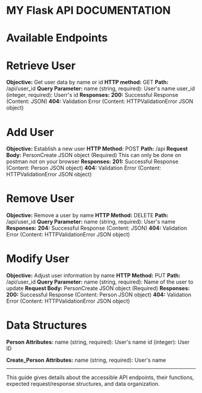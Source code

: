 # MY Flask API DOCUMENTATION

# Available Endpoints
# Retrieve User
**Objective:** Get user data by name or id
**HTTP method:** GET
**Path:** /api/user_id
**Query Parameter:**
name (string, required): User's name
user_id (integer, required): Userr's id
**Responses:**
**200:** Successful Response (Content: JSON)
**404:** Validation Error (Content: HTTPValidationError JSON object)

# Add User
**Objective:** Establish a new user
**HTTP Method:** POST
**Path:** /api
**Request Body:** PersonCreate JSON object (Required)
This can only be done on postman not on your browser
**Responses:**
**201:** Successful Response (Content: Person JSON object)
**404:**  Validation Error (Content: HTTPValidationError JSON object)

# Remove User
**Objective:** Remove a user by name
**HTTP Method:** DELETE
**Path:** /api/user_id
**Query Parameter:**
name (string, required): User's name
**Responses:**
**204:** Successful Response (Content: JSON)
**404:** Validation Error (Content: HTTPValidationError JSON object)

# Modify User
**Objective:** Adjust user information by name
**HTTP Method:** PUT
**Path:** /api/user_id
**Query Parameter:**
name (string, required): Name of the user to update
**Request Body:** PersonCreate JSON object (Required)
**Responses:**
**200:** Successful Response (Content: Person JSON object)
**404:** Validation Error (Content: HTTPValidationError JSON object)

# Data Structures
**Person**
**Attributes:**
name (string, required): User's name
id (integer): User ID

**Create_Person**
**Attributes:**
name (string, required): User's name

---
This guide gives details about the accessible API endpoints, their functions, expected request/response structures, and data organization.


